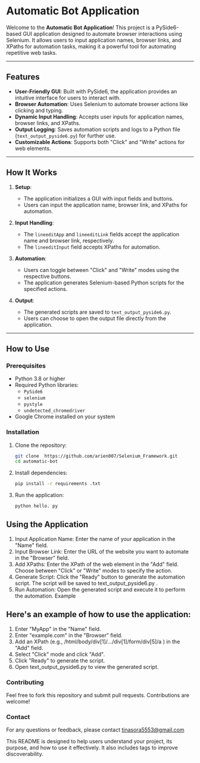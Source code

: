 # Automatic Bot Application

Welcome to the **Automatic Bot Application**! This project is a PySide6-based GUI application designed to automate browser interactions using Selenium. It allows users to input application names, browser links, and XPaths for automation tasks, making it a powerful tool for automating repetitive web tasks.

---

## Features

- **User-Friendly GUI**: Built with PySide6, the application provides an intuitive interface for users to interact with.
- **Browser Automation**: Uses Selenium to automate browser actions like clicking and typing.
- **Dynamic Input Handling**: Accepts user inputs for application names, browser links, and XPaths.
- **Output Logging**: Saves automation scripts and logs to a Python file (`text_output_pyside6.py`) for further use.
- **Customizable Actions**: Supports both "Click" and "Write" actions for web elements.

---

## How It Works

1. **Setup**:
   - The application initializes a GUI with input fields and buttons.
   - Users can input the application name, browser link, and XPaths for automation.

2. **Input Handling**:
   - The `lineeditApp` and `lineeditLink` fields accept the application name and browser link, respectively.
   - The `lineeditInput` field accepts XPaths for automation.

3. **Automation**:
   - Users can toggle between "Click" and "Write" modes using the respective buttons.
   - The application generates Selenium-based Python scripts for the specified actions.

4. **Output**:
   - The generated scripts are saved to `text_output_pyside6.py`.
   - Users can choose to open the output file directly from the application.

---

## How to Use

### Prerequisites

- Python 3.8 or higher
- Required Python libraries:
  - `PySide6`
  - `selenium`
  - `pystyle`
  - `undetected_chromedriver`
- Google Chrome installed on your system

### Installation

1. Clone the repository:
   ```bash
   git clone  https://github.com/arien007/Selenium_Framework.git
   cd automatic-bot
2. Install dependencies:
   ```bash
   pip install -r requirements .txt
3. Run the application:
   ```bash
   python hello. py

## Using the Application
1. Input Application Name:
 Enter the name of your application in the "Name" field.
2. Input Browser Link:
    Enter the URL of the website you want to automate in the "Browser" field.
3. Add XPaths:
    Enter the XPath of the web element in the "Add" field.
    Choose between "Click" or "Write" modes to specify the action.
4. Generate Script:
    Click the "Ready" button to generate the automation script.
    The script will be saved to text_output_pyside6.py .
5. Run Automation:
    Open the generated script and execute it to perform the automation.
   Example
## Here's an example of how to use the application:
1. Enter "MyApp" in the "Name" field.
2. Enter "example.com" in the "Browser" field.
3. Add an XPath (e.g., /html/body/div[1]/.../div[1]/form/div[5]/a ) in the "Add" field.
4. Select "Click" mode and click "Add".
5. Click "Ready" to generate the script.
6. Open text_output_pyside6.py to view the generated script.
### Contributing
Feel free to fork this repository and
submit pull requests. Contributions are
welcome!

### Contact
For any questions or feedback, please
contact tinasora5553@gmail.com

This README is designed to help users understand your project, its purpose, and how to use it effectively. It also includes tags to improve discoverability.
   
